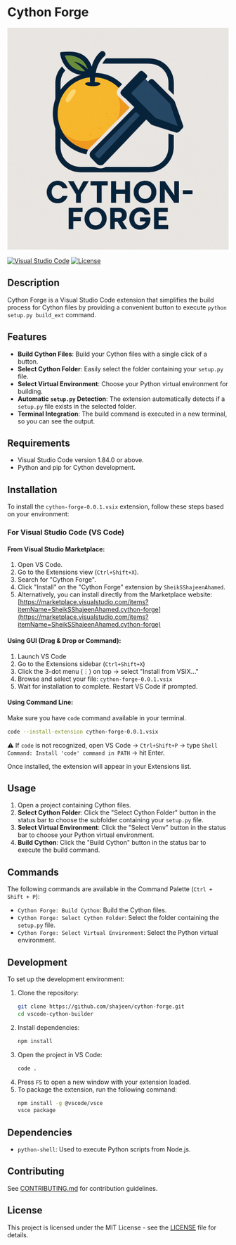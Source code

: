 # Cython Forge

![Cython Forge Icon](images/cython-forge-icon.png)

[![Visual Studio Code](https://img.shields.io/badge/VSC-1.84.0%2B-blue.svg)](https://code.visualstudio.com/updates/v1_84)
[![License](https://img.shields.io/badge/License-MIT-yellow.svg)](LICENSE)

## Description

Cython Forge is a Visual Studio Code extension that simplifies the build process for Cython files by providing a convenient button to execute `python setup.py build_ext` command.

## Features

- **Build Cython Files**: Build your Cython files with a single click of a button.
- **Select Cython Folder**: Easily select the folder containing your `setup.py` file.
- **Select Virtual Environment**: Choose your Python virtual environment for building.
- **Automatic `setup.py` Detection**: The extension automatically detects if a `setup.py` file exists in the selected folder.
- **Terminal Integration**: The build command is executed in a new terminal, so you can see the output.

## Requirements

- Visual Studio Code version 1.84.0 or above.
- Python and pip for Cython development.

## Installation

To install the `cython-forge-0.0.1.vsix` extension, follow these steps based on your environment:

### For Visual Studio Code (VS Code)

#### From Visual Studio Marketplace:

1.  Open VS Code.
2.  Go to the Extensions view (`Ctrl+Shift+X`).
3.  Search for "Cython Forge".
4.  Click "Install" on the "Cython Forge" extension by `SheikSShajeenAhamed`.
5.  Alternatively, you can install directly from the Marketplace website: [https://marketplace.visualstudio.com/items?itemName=SheikSShajeenAhamed.cython-forge](https://marketplace.visualstudio.com/items?itemName=SheikSShajeenAhamed.cython-forge)

#### Using GUI (Drag & Drop or Command):

1.  Launch VS Code
2.  Go to the Extensions sidebar (`Ctrl+Shift+X`)
3.  Click the 3-dot menu (⋮) on top → select "Install from VSIX..."
4.  Browse and select your file: `cython-forge-0.0.1.vsix`
5.  Wait for installation to complete. Restart VS Code if prompted.

#### Using Command Line:

Make sure you have `code` command available in your terminal.

```bash
code --install-extension cython-forge-0.0.1.vsix
```

⚠️ If `code` is not recognized, open VS Code → `Ctrl+Shift+P` → type `Shell Command: Install 'code' command in PATH` → hit Enter.

Once installed, the extension will appear in your Extensions list.

## Usage

1. Open a project containing Cython files.
2. **Select Cython Folder**: Click the "Select Cython Folder" button in the status bar to choose the subfolder containing your `setup.py` file.
3. **Select Virtual Environment**: Click the "Select Venv" button in the status bar to choose your Python virtual environment.
4. **Build Cython**: Click the "Build Cython" button in the status bar to execute the build command.

## Commands

The following commands are available in the Command Palette (`Ctrl + Shift + P`):

- `Cython Forge: Build Cython`: Build the Cython files.
- `Cython Forge: Select Cython Folder`: Select the folder containing the `setup.py` file.
- `Cython Forge: Select Virtual Environment`: Select the Python virtual environment.

## Development

To set up the development environment:

1. Clone the repository:
   ```bash
   git clone https://github.com/shajeen/cython-forge.git
   cd vscode-cython-builder
   ```
2. Install dependencies:
   ```bash
   npm install
   ```
3. Open the project in VS Code:
   ```bash
   code .
   ```
4. Press `F5` to open a new window with your extension loaded.
5. To package the extension, run the following command:
    ```bash
    npm install -g @vscode/vsce
    vsce package
    ```

## Dependencies

- `python-shell`: Used to execute Python scripts from Node.js.

## Contributing

See [CONTRIBUTING.md](docs/CONTRIBUTING.md) for contribution guidelines.

## License

This project is licensed under the MIT License - see the [LICENSE](LICENSE) file for details.